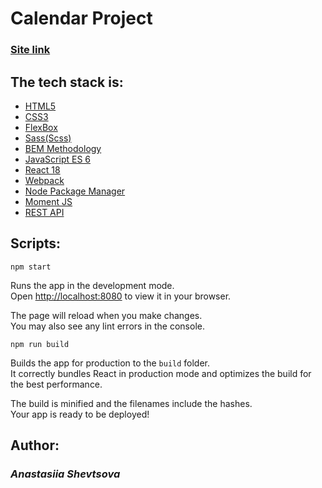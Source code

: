 <h1>Calendar Project</h1>
<h3> <a href="https://verdant-alfajores-de1ff4.netlify.app"><b>Site link</b></a> </h3>

 <h2>The tech stack is: </h2>
<ul> 
  <li><a href="https://en.wikipedia.org/wiki/HTML5">HTML5 </a> </li>
  <li><a href="https://en.wikipedia.org/wiki/Cascading_Style_Sheets">CSS3 </a> </li>
  <li><a href="https://en.wikipedia.org/wiki/CSS_Flexible_Box_Layout">FlexBox </a> </li>
  <li><a href="https://sass-lang.com/">Sass(Scss) </a> </li>
  <li><a href="https://en.bem.info/methodology/">BEM Methodology</a> </li>
  <li><a href="https://www.w3schools.com/js/js_es6.asp">JavaScript ES 6</a> </li>
  <li><a href="https://uk.reactjs.org/">React 18</a> </li>
  <li><a href="https://webpack.js.org/">Webpack</a> </li>
  <li><a href="https://www.npmjs.com/">Node Package Manager</a> </li>
  <li><a href="https://momentjs.com/">Moment JS</a> </li>
  <li><a href="https://en.wikipedia.org/wiki/Representational_state_transfer">REST API</a> </li>
</ul>

<h2><b>Scripts:</b></h2>

 `npm start`

Runs the app in the development mode.\
Open [http://localhost:8080](http://localhost:8080) to view it in your browser.

The page will reload when you make changes.\
You may also see any lint errors in the console.

`npm run build`

Builds the app for production to the `build` folder.\
It correctly bundles React in production mode and optimizes the build for the best performance.

The build is minified and the filenames include the hashes.\
Your app is ready to be deployed!


<h2><b>Author:</b></h2>
<h3> <i>Anastasiia Shevtsova </i></h3>
